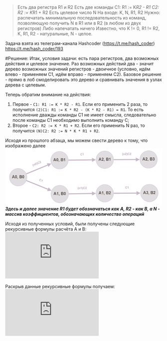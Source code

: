 >Есть два регистра
R1 и R2
Есть две команды
C1: R1 := K*R2 - R1
C2: R2 := K*R1 + R2
Есть целевое число N
На входе: K, N, R1, R2
Нужно: распечатать минимальную последовательность из команд, позволяющую получить N в R1 или в R2 (в любом из двух регистров)
Либо напечатать ничего
Известно, что K != 0, R1 != R2, K, R1, R2 - натуральные, N - целое.

Задача взята из телеграм-канала Hashcoder (https://t.me/hash_coder)
https://t.me/hash_coder/193

#Решение:
Итак, условия задачи: есть пара регистров, два возможных действия и целевое значение.
Раз возможных действий два - значит дерево возможных значений регистров - двоичное (условно, идём влево - применяем С1, идём вправо - применяем С2). Базовое решение - прямо в лоб смоделировать это дерево и сравнивать значения в узлах дерева с целевым.

Теперь обратим внимание на действия:
1. Первое - `C1: R1 := K * R2 - R1`. Если его применить 2 раза, то получится `(2)C1: R1 := K * R2 - (K * R2 - R1) = R1`. То есть исполнение дважды команды C1 не имеет смысла, следовательно после команды C1 необходимо выполнить команду C;
2. Второе - `С2: R2 := K * R1 + R2`. Если его применить N раз, то получится `(N)C2: R2 := N * K * R1 + R2`.

Исходя из прошлого абзаца, мы можем свести дерево к тому, что изображено далее
![Граф решений](registers_command_graph1.png)
**_Здесь и далее значение R1 будет обозначаться как A, R2 - как В, а N - массив коэффициентов, обозначающих количество операций_**

Исходя из полученных условий, были получены следующие рекурсивные формулы расчёта А и В:
![рекурсивные формулы А и В](https://latex.codecogs.com/gif.latex?%5CLARGE%20%5Cbegin%7Bmatrix%7D%20A_%7Bi%7D%28N%29%20%3D%20K%20*%20B_%7Bi-1%7D%28N%29%20-%20A_%7Bi-2%7D%28N%29%20%5C%5C%20B_%7Bi%7D%28N%29%20%3D%20K%20*%20N_%7Bi-1%7D%20*%20A_%7Bi-1%7D%28N%29%20&plus;%20B_%7Bi-2%7D%28N%29%20%5Cend%7Bmatrix%7D)

Раскрыв данные рекурсивные формулы получаем:
![нерекурсивные формулы А и В](https://latex.codecogs.com/gif.latex?%5CLARGE%20%5Cbegin%7Bmatrix%7D%20A_%7Bi%7D%28N%29%20%3D%20K%20*%20%5Csum_%7Bp%20%3D%200%7D%5E%7B%5Cfrac%7Bi%20-%201%7D%7B2%7D%7D%28-1%29%5E%7Bp%7DB_%7Bi-2p-1%7D%28N%29%20&plus;%20%28-1%29%5E%7B%5Cfrac%7Bi%20&plus;%201%7D%7B2%7D%7DA_%7B0%7D%20%5C%5C%20B_%7Bi%7D%28N%29%20%3D%20K%20*%20%5Csum_%7Bp%20%3D%201-i%28mod%202%29%7D%5E%7B%5Cfrac%7Bi%7D%7B2%7D%7DN_%7Bp%7DA_%7Bp%7D%28N%29%20&plus;%20B_%7B0%7D%20%5Cend%7Bmatrix%7D)
